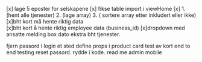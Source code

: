 [x] lage 5 eposter for selskapene
[x] fikse table import i viewHome
[x] 1.(hent alle tjenester) 2. (lage array) 3. ( sortere array etter inkludert eller ikke)
[x]bht kort må hente riktig data  
[x]bht kort å hente riktig employee data (business_id)
[x]dropdown med ansatte
melding box
dato
ekstra bht tjenester.

fjern passord i login et sted
define props i product card
test av kort
end to end testing
reset passord.
rydde i kode.
read me
admin
mobile
